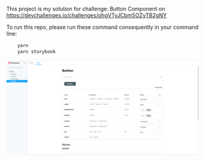 This project is my solution for challenge: Button Component on https://devchallenges.io/challenges/ohgVTyJCbm5OZyTB2gNY

To run this repo, please run these command consequently in your command line:

```
    yarn
    yarn storybook
```

![title](./Demo.png)
